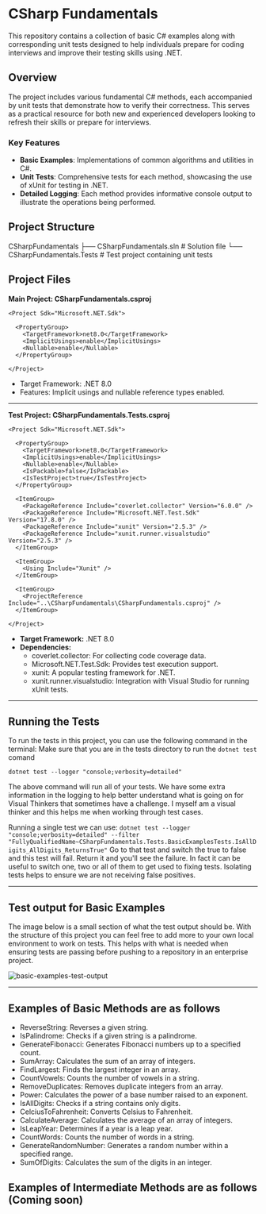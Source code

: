 # CSharp Fundamentals

This repository contains a collection of basic C# examples along with corresponding unit tests designed to help individuals prepare for coding interviews and improve their testing skills using .NET. 

## Overview

The project includes various fundamental C# methods, each accompanied by unit tests that demonstrate how to verify their correctness. This serves as a practical resource for both new and experienced developers looking to refresh their skills or prepare for interviews.

### Key Features

- **Basic Examples**: Implementations of common algorithms and utilities in C#.
- **Unit Tests**: Comprehensive tests for each method, showcasing the use of xUnit for testing in .NET.
- **Detailed Logging**: Each method provides informative console output to illustrate the operations being performed.

## Project Structure

CSharpFundamentals ├── CSharpFundamentals.sln # Solution file └── CSharpFundamentals.Tests # Test project containing unit tests

## Project Files

**Main Project: CSharpFundamentals.csproj**

```
<Project Sdk="Microsoft.NET.Sdk">

  <PropertyGroup>
    <TargetFramework>net8.0</TargetFramework>
    <ImplicitUsings>enable</ImplicitUsings>
    <Nullable>enable</Nullable>
  </PropertyGroup>

</Project>
```
- Target Framework: .NET 8.0
- Features: Implicit usings and nullable reference types enabled.

---

**Test Project: CSharpFundamentals.Tests.csproj**
```
<Project Sdk="Microsoft.NET.Sdk">

  <PropertyGroup>
    <TargetFramework>net8.0</TargetFramework>
    <ImplicitUsings>enable</ImplicitUsings>
    <Nullable>enable</Nullable>
    <IsPackable>false</IsPackable>
    <IsTestProject>true</IsTestProject>
  </PropertyGroup>

  <ItemGroup>
    <PackageReference Include="coverlet.collector" Version="6.0.0" />
    <PackageReference Include="Microsoft.NET.Test.Sdk" Version="17.8.0" />
    <PackageReference Include="xunit" Version="2.5.3" />
    <PackageReference Include="xunit.runner.visualstudio" Version="2.5.3" />
  </ItemGroup>

  <ItemGroup>
    <Using Include="Xunit" />
  </ItemGroup>

  <ItemGroup>
    <ProjectReference Include="..\CSharpFundamentals\CSharpFundamentals.csproj" />
  </ItemGroup>

</Project>
```
- <b>Target Framework:</b> .NET 8.0
- <b>Dependencies:</b>
  - coverlet.collector: For collecting code coverage data.
  - Microsoft.NET.Test.Sdk: Provides test execution support.
  - xunit: A popular testing framework for .NET.
  - xunit.runner.visualstudio: Integration with Visual Studio for running xUnit tests.

___

## Running the Tests
To run the tests in this project, you can use the following command in the terminal:
Make sure that you are in the tests directory to run the `dotnet test` comand

`dotnet test --logger "console;verbosity=detailed"`

The above command will run all of your tests. We have some extra information in the logging to help better understand what is going on for Visual Thinkers that sometimes have a challenge. 
I myself am a visual thinker and this helps me when working through test cases. 

Running a single test we can use:
`dotnet test --logger "console;verbosity=detailed" --filter "FullyQualifiedName~CSharpFundamentals.Tests.BasicExamplesTests.IsAllDigits_AllDigits_ReturnsTrue"`
Go to that test and switch the true to false and this test will fail. Return it and you'll see the failure. In fact it can be useful to switch one, two or all of them to get used to fixing tests. 
Isolating tests helps to ensure we are not receiving false positives.

___
## Test output for Basic Examples
The image below is a small section of what the test output should be. With the structure of this project you can feel free to add more to your own local environment to work on tests. 
This helps with what is needed when ensuring tests are passing before pushing to a repository in an enterprise project. 

![basic-examples-test-output](https://github.com/user-attachments/assets/d4e90c22-f58b-436f-95e0-283a4ab54c37)



___

## Examples of Basic Methods are as follows
- ReverseString: Reverses a given string.
- IsPalindrome: Checks if a given string is a palindrome.
- GenerateFibonacci: Generates Fibonacci numbers up to a specified count.
- SumArray: Calculates the sum of an array of integers.
- FindLargest: Finds the largest integer in an array.
- CountVowels: Counts the number of vowels in a string.
- RemoveDuplicates: Removes duplicate integers from an array.
- Power: Calculates the power of a base number raised to an exponent.
- IsAllDigits: Checks if a string contains only digits.
- CelciusToFahrenheit: Converts Celsius to Fahrenheit.
- CalculateAverage: Calculates the average of an array of integers.
- IsLeapYear: Determines if a year is a leap year.
- CountWords: Counts the number of words in a string.
- GenerateRandomNumber: Generates a random number within a specified range.
- SumOfDigits: Calculates the sum of the digits in an integer.

## Examples of Intermediate Methods are as follows (Coming soon)
